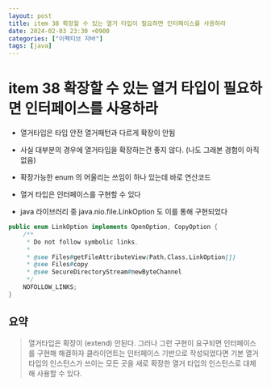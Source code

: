 ```yaml
---
layout: post
title: item 38 확장할 수 있는 열거 타입이 필요하면 인터페이스를 사용하라
date: 2024-02-03 23:30 +0900
categories: ["이펙티브 자바"]
tags: [java]
---
```


# item 38 확장할 수 있는 열거 타입이 필요하면 인터페이스를 사용하라

- 열거타입은 타입 안전 열거패턴과 다르게 확장이 안됨
- 사실 대부분의 경우에 열거타입을 확장하는건 좋지 않다. (나도 그래본 경험이 아직 없음)
- 확장가능한 enum 의 어울리는 쓰임이 하나 있는데 바로 연산코드
- 열거 타입은 인터페이스를 구현할 수 있다

- java 라이브러리 중 java.nio.file.LinkOption 도 이를 통해 구현되었다

```java
public enum LinkOption implements OpenOption, CopyOption {
    /**
     * Do not follow symbolic links.
     *
     * @see Files#getFileAttributeView(Path,Class,LinkOption[])
     * @see Files#copy
     * @see SecureDirectoryStream#newByteChannel
     */
    NOFOLLOW_LINKS;
}


```


## 요약
> 열거타입은 확장이 (extend) 안된다. 그러나 그런 구현이 요구되면 인터페이스를 구현해 해결하자
> 클라이언트는 인터페이스 기반으로 작성되었다면 기본 열거 타입의 인스턴스가 쓰이는 모든 곳을 새로 확장한 열거 타입의 인스턴스로 대체해 사용할 수 있다.

